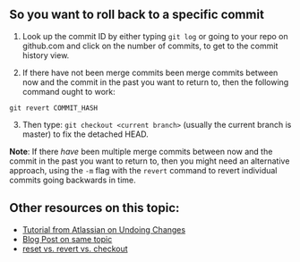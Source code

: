 ## So you want to roll back to a specific commit 

1. Look up the commit ID by either typing `git log` or going to your repo on github.com and click on the number of commits, to get to the commit history view. 

2. If there have not been merge commits been merge commits between now and the commit in the past you want to return to, then the following command ought to work:

`git revert COMMIT_HASH`

3. Then type: `git checkout <current branch>` (usually the current branch is master) to fix the detached HEAD. 

**Note**: If there _have_ been multiple merge commits between now and the commit in the past you want to return to, then you might need an alternative approach, using the `-m` flag with the `revert` command to revert individual commits going backwards in time. 

## Other resources on this topic:
* [Tutorial from Atlassian on Undoing Changes](https://www.atlassian.com/git/tutorials/undoing-changes)
* [Blog Post on same topic](https://code.likeagirl.io/how-to-undo-the-last-commit-393e7db2840b)
* [reset vs. revert vs. checkout](https://stackoverflow.com/questions/8358035/whats-the-difference-between-git-revert-checkout-and-reset)
